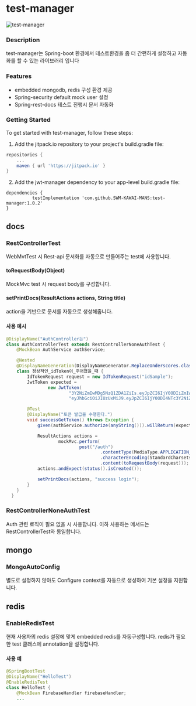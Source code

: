 # test-manager


![test-manager](https://socialify.git.ci/SWM-KAWAI-MANS/test-manager/image?description=1&descriptionEditable=&font=Raleway&language=1&name=1&owner=1&pattern=Floating%20Cogs&stargazers=1&theme=Light)

### Description
test-manager는 Spring-boot 환경에서 테스트환경을 좀 더 간편하게 설정하고 자동화를 할 수 있는 라이브러리 입니다
### Features
- embedded mongodb, redis 구성 환경 제공
- Spring-security default mock user 설정
- Spring-rest-docs 테스트 진행시 문서 자동화

### Getting Started
To get started with test-manager, follow these steps:

1. Add the jitpack.io repository to your project's build.gradle file:
```gradle
repositories {
    ...
    maven { url 'https://jitpack.io' }
}
```

2. Add the jwt-manager dependency to your app-level build.gradle file:
```
dependencies {
	      testImplementation 'com.github.SWM-KAWAI-MANS:test-manager:1.0.2'
}
```

## docs
### RestControllerTest
WebMvtTest 시 Rest-api 문서화를 자동으로 만들어주는 test에 사용합니다.

#### toRequestBody(Object)
MockMvc test 시 request body를 구성합니다.

#### setPrintDocs(ResultActions actions, String title)
action을 기반으로 문서를 자동으로 생성해줍니다.

#### 사용 예시
```java
@DisplayName("AuthController는")
class AuthControllerTest extends RestControllerNoneAuthTest {
    @MockBean AuthService authService;

    @Nested
    @DisplayNameGeneration(DisplayNameGenerator.ReplaceUnderscores.class)
    class 정상적인_idToken이_주어졌을_때 {
        IdTokenRequest request = new IdTokenRequest("idSample");
        JwtToken expected =
                new JwtToken(
                        "3Y2NiZmIwMDg5NzQ1ZDA1ZiIs.eyJpZCI6IjY0ODIiZmIwMDg5NzQ1ZD4NTc3Y2NiZmIwMDg5NzQ1ZDA1ZiIsImV4cCI6MTY4NzMwNzY1NH0.4Jka7hW3NWESLOOmNj-_XK-Yf9TKoxW42Vq_aMO6jB_uIp6-mpdamJ43F7ADu57RTkbCnMJ8b06TA5kLEIlJqQ",
                        "eyJhbGciOiJIUzUxMiJ9.eyJpZCI6IjY0ODI4NTc3Y2NiZmIwMDg5NzQ1ZDA1ZiIsImV4cCI6MTY4NzMwNzY1NH0.4Jka7hW3NWESLOOmNj-_XK-Yf9TKoxW42Vq_aMO6jB_uIp6-mpdamJ43F7ADu57RTkbCnMJ8b06TA5kLEIlJqQ");

        @Test
        @DisplayName("토큰 발급을 수행한다.")
        void successGetToken() throws Exception {
            given(authService.authorize(anyString())).willReturn(expected);

            ResultActions actions =
                    mockMvc.perform(
                            post("/auth")
                                    .contentType(MediaType.APPLICATION_JSON)
                                    .characterEncoding(StandardCharsets.UTF_8)
                                    .content(toRequestBody(request)));
            actions.andExpect(status().isCreated());

            setPrintDocs(actions, "success login");
        }
    }
  }
```

### RestControllerNoneAuthTest
Auth 관련 로직이 필요 없을 시 사용합니다. 이하 사용하는 메서드는 RestControllerTest와 동일합니다.


## mongo
### MongoAutoConfig
별도로 설정하지 않아도 Configure context를 자동으로 생성하여 기본 설정을 지원합니다.

## redis
### EnableRedisTest
현재 사용자의 redis 설정에 맞게 embedded redis를 자동구성합니다.
redis가 필요한 test 클래스에 annotation을 설정합니다.
#### 사용 예
```java
@SpringBootTest
@DisplayName("HelloTest")
@EnableRedisTest
class HelloTest {
    @MockBean FirebaseHandler firebaseHandler;
    ...
```
